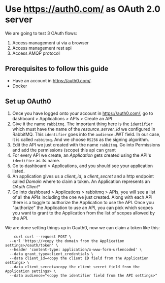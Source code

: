 # Use https://auth0.com/ as OAuth 2.0 server

We are going to test 3 OAuth flows:
1. Access management ui via a browser
2. Access management rest api
3. Access AMQP protocol

## Prerequisites to follow this guide

- Have an account in https://auth0.com/.
- Docker

## Set up OAuth0

1. Once you have logged onto your account in https://auth0.com/, go to dashboard > Applications > APIs > Create an API
2. Give it the name `rabbitmq`. The important thing here is the `identifier` which must have the name of the *resource_server_id* we configured in RabbitMQ. This `identifier` goes into the `audience` JWT field. In our case, it is called `rabbitmq`. And we choose `RS256` as the signing algorithm.
3. Edit the API we just created with the name `rabbitmq`. Go into Permissions and add the permissions (scope) this api can grant
4. For every API we create, an *Application* gets created using the API's `identifier` as its name.
5. Go to dashboard > Applications, and you should see your application listed.
6. An application gives us a *client_id*, a *client_secret* and a http endpoint called *Domain* where to claim a token. An Application represents an *OAuth Client**
5. Go into dashboard > Applications > rabbitmq > APIs, you will see a list of all the APIs including the one we just created. Along with each API there is a toggle to authorize the Application to use the API. Once you "authorize" the Application to use an API, you can pick which scopes you want to grant to the Application from the list of scopes allowed by the API.

We are done setting things up in Oauth0, now we can claim a token like this:
```
	curl curl --request POST \
  --url 'https://<copy the domain from the Application settings>/oauth/token' \
  --header 'content-type: application/x-www-form-urlencoded' \
  --data grant_type=client_credentials \
  --data client_id=<copy the client ID field from the Application settings> \
  --data client_secret=<copy the client secret field from the Application settings> \
  --data audience="<copy the identifier field from the API settings>"

```
